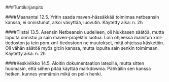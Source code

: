 ###Tuntikirjanpito

####Maanantai 12.5.
Yritin saada maven-hässäkkää toimimaa netbeansin kanssa, ei onnistunut, alkoi väsyttää, luovutin.
Käytetty aika: n. 2h

####Tiistai 13.5.
Asensin Netbeansin uudelleen, oli hiukkasen säätöä, mutta lopulta onnistui ja sain maven-projektin luotua. Loin ohjeessa mainitun xml-tiedoston ja tein pom.xml-tiedostoon ne muutokset, mitä ohjeissa käskettiin. Oli vähän säätöä myös git:in kanssa, mutta lopulta sain senkin toimimaan. 
Käytetty aika: n. 2h

####Keskiviikko 14.5.
Aloitin dokumentaation latexilla, mutta sitten huomasin, että siihen pitää käyttää markdownia. Pähkäilin sen kanssa hetken, kunnes ymmärsin mikä on pelin henki. 